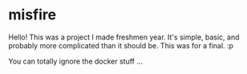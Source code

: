 # misfire


Hello! This was a project I made freshmen year.
It's simple, basic, and probably more complicated than it should be.
This was for a final.
:p

You can totally ignore the docker stuff ... 
